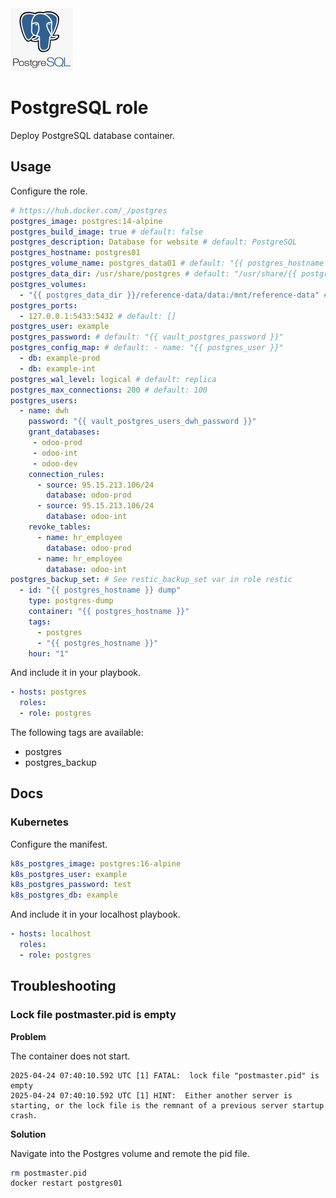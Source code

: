 <img src="/logos/postgres.png" alt="postgres logo" width="100" height="100">

# PostgreSQL role

Deploy PostgreSQL database container.

## Usage

Configure the role.

```yml
# https://hub.docker.com/_/postgres
postgres_image: postgres:14-alpine
postgres_build_image: true # default: false
postgres_description: Database for website # default: PostgreSQL
postgres_hostname: postgres01
postgres_volume_name: postgres_data01 # default: "{{ postgres_hostname }}"
postgres_data_dir: /usr/share/postgres # default: "/usr/share/{{ postgres_hostname }}"
postgres_volumes:
  - "{{ postgres_data_dir }}/reference-data/data:/mnt/reference-data" # default: "{{ postgres_volume_name }}:/var/lib/postgresql/data"
postgres_ports:
  - 127.0.0.1:5433:5432 # default: []
postgres_user: example
postgres_password: # default: "{{ vault_postgres_password }}"
postgres_config_map: # default: - name: "{{ postgres_user }}"
  - db: example-prod 
  - db: example-int
postgres_wal_level: logical # default: replica
postgres_max_connections: 200 # default: 100
postgres_users:
  - name: dwh
    password: "{{ vault_postgres_users_dwh_password }}"
    grant_databases:
     - odoo-prod
     - odoo-int
     - odoo-dev
    connection_rules:
      - source: 95.15.213.106/24
        database: odoo-prod
      - source: 95.15.213.106/24
        database: odoo-int
    revoke_tables:
      - name: hr_employee
        database: odoo-prod
      - name: hr_employee
        database: odoo-int
postgres_backup_set: # See restic_backup_set var in role restic
  - id: "{{ postgres_hostname }} dump"
    type: postgres-dump
    container: "{{ postgres_hostname }}"
    tags:
      - postgres
      - "{{ postgres_hostname }}"
    hour: "1"
```

And include it in your playbook.

```yml
- hosts: postgres
  roles:
  - role: postgres
```

The following tags are available:

* postgres
* postgres_backup

## Docs

### Kubernetes

Configure the manifest.

```yml
k8s_postgres_image: postgres:16-alpine
k8s_postgres_user: example
k8s_postgres_password: test
k8s_postgres_db: example
```

And include it in your localhost playbook.

```yml
- hosts: localhost
  roles:
  - role: postgres
```


## Troubleshooting

### Lock file postmaster.pid is empty

**Problem**

The container does not start.

```
2025-04-24 07:40:10.592 UTC [1] FATAL:  lock file "postmaster.pid" is empty
2025-04-24 07:40:10.592 UTC [1] HINT:  Either another server is starting, or the lock file is the remnant of a previous server startup crash.
```

**Solution**

Navigate into the Postgres volume and remote the pid file.

```bash
rm postmaster.pid
docker restart postgres01
```